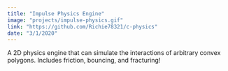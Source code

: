 ```yaml
---
title: "Impulse Physics Engine"
image: "projects/impulse-physics.gif"
link: "https://github.com/Richie78321/c-physics"
date: "3/1/2020"
---
```


A 2D physics engine that can simulate the interactions of arbitrary convex polygons. Includes friction, bouncing, and fracturing!
